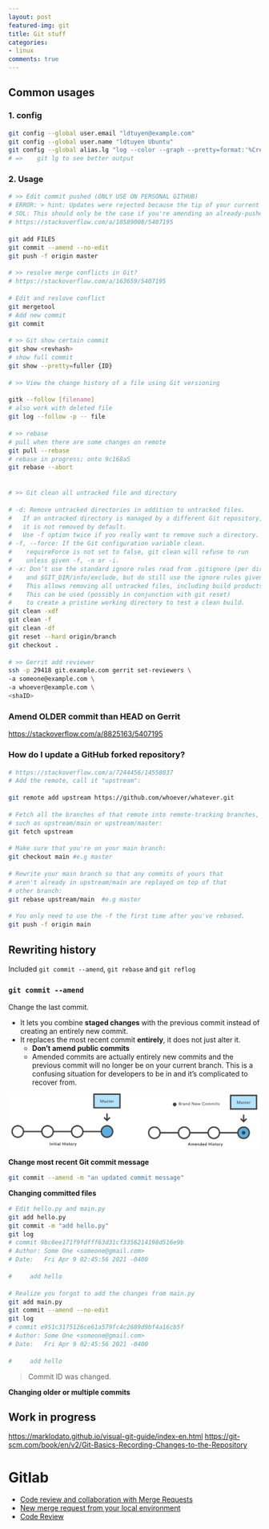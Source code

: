 ```yaml
---
layout: post
featured-img: git
title: Git stuff
categories:
- linux
comments: true
---
```

## Common usages
### 1. config
```bash
git config --global user.email "ldtuyen@example.com"
git config --global user.name "ldtuyen Ubuntu"
git config --global alias.lg "log --color --graph --pretty=format:'%Cred%h%Creset -%C(yellow)%d%Creset %s %Cgreen(%cr) %C(bold blue)<%an>%Creset' --abbrev-commit"
# =>	git lg to see better output
```

### 2. Usage
```bash
# >> Edit commit pushed (ONLY USE ON PERSONAL GITHUB)
# ERROR: > hint: Updates were rejected because the tip of your current branch is behind
# SOL: This should only be the case if you're amending an already-pushed commit. 
# https://stackoverflow.com/a/18589008/5407195

git add FILES
git commit --amend --no-edit
git push -f origin master

# >> resolve merge conflicts in Git?
# https://stackoverflow.com/a/163659/5407195

# Edit and reslove conflict
git mergetool
# Add new commit
git commit

# >> Git show certain commit
git show <revhash> 
# show full commit
git show --pretty=fuller {ID}

# >> View the change history of a file using Git versioning

gitk --follow [filename]
# also work with deleted file
git log --follow -p -- file

# >> rebase
# pull when there are some changes on remote
git pull --rebase
# rebase in progress; onto 9c168a5
git rebase --abort


# >> Git clean all untracked file and directory

# -d: Remove untracked directories in addition to untracked files. 
#   If an untracked directory is managed by a different Git repository, 
#   it is not removed by default. 
#   Use -f option twice if you really want to remove such a directory.
# -f, --force: If the Git configuration variable clean.
#    requireForce is not set to false, git clean will refuse to run 
#    unless given -f, -n or -i.
# -x: Don’t use the standard ignore rules read from .gitignore (per directory) 
#    and $GIT_DIR/info/exclude, but do still use the ignore rules given with -e options. 
#    This allows removing all untracked files, including build products. 
#    This can be used (possibly in conjunction with git reset) 
#    to create a pristine working directory to test a clean build.
git clean -xdf
git clean -f
git clean -df
git reset --hard origin/branch
git checkout .

# >> Gerrit add reviewer
ssh -p 29418 git.example.com gerrit set-reviewers \
-a someone@example.com \
-a whoever@example.com \
<shaID>
```

### Amend OLDER commit than HEAD on Gerrit

https://stackoverflow.com/a/8825163/5407195

### How do I update a GitHub forked repository?
```bash
# https://stackoverflow.com/a/7244456/14558037
# Add the remote, call it "upstream":

git remote add upstream https://github.com/whoever/whatever.git

# Fetch all the branches of that remote into remote-tracking branches,
# such as upstream/main or upstream/master:
git fetch upstream

# Make sure that you're on your main branch:
git checkout main #e.g master

# Rewrite your main branch so that any commits of yours that
# aren't already in upstream/main are replayed on top of that
# other branch:
git rebase upstream/main  #e.g master

# You only need to use the -f the first time after you've rebased.
git push -f origin main
```

## Rewriting history

Included `git commit --amend`, `git rebase` and `git reflog`

### `git commit --amend`
Change the last commit.

- It lets you combine **staged changes** with the previous commit instead of creating an entirely new commit.
- It replaces the most recent commit **entirely**, it does not just alter it.
  - **Don’t amend public commits**
  - Amended commits are actually entirely new commits and the previous commit will no longer be on your current branch. This is a confusing situation for developers to be in and it’s complicated to recover from.

![git-amend](/images/posts/git/git-amend.svg)

**Change most recent Git commit message**
```bash
git commit --amend -m "an updated commit message"
```

**Changing committed files**
```bash
# Edit hello.py and main.py 
git add hello.py 
git commit -m "add hello.py"
git log
# commit 9bc6ee171f9fdfff63d31cf3356214198d516e9b
# Author: Some One <someone@gmail.com>
# Date:   Fri Apr 9 02:45:56 2021 -0400

#     add hello

# Realize you forgot to add the changes from main.py 
git add main.py 
git commit --amend --no-edit
git log
# commit e951c3175126ce61a579fc4c2689d9bf4a16cb5f
# Author: Some One <someone@gmail.com>
# Date:   Fri Apr 9 02:45:56 2021 -0400

#     add hello
```
> Commit ID was changed.

**Changing older or multiple commits**

## Work in progress

https://marklodato.github.io/visual-git-guide/index-en.html
https://git-scm.com/book/en/v2/Git-Basics-Recording-Changes-to-the-Repository
 

# Gitlab
- [Code review and collaboration with Merge Requests](https://docs.gitlab.com/ee/university/training/topics/merge_requests.html)
- [New merge request from your local environment](https://docs.gitlab.com/ee/user/project/merge_requests/creating_merge_requests.html)
- [Code Review](https://github.com/thoughtbot/guides/tree/main/code-review)




